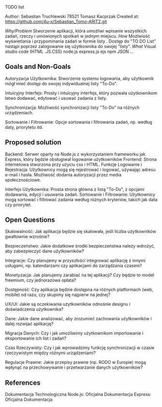 TODO list

Author: Sebastian Truchlewski 78521  Tomasz Kacprzak
Created at: https://github.com/4u-x/Sebastian_Tomo-ARIT2.git



*Why/Problem*
Stworzenie aplikacji, która umożliwi wpisanie wszystkich zadań, rzeczy i umówionych spotkań w jednym miejscu.
*How*
Możlwiość wyświetlania  i przypominania zadań w formie listy . Dostęp do "TO DO List" nastąpi poprzez zalogowanie się użytkownika do swojej "listy".
*What*
Visual studio code (HTML .JS.CSS)
node.js
express.js
ejs
npm
JSON
...

## Goals and Non-Goals
Autoryzacja Użytkownika: Stworzenie systemu logowania, aby użytkownik mógł mieć dostęp do swojej indywidualnej listy "To-Do".

Intuicyjny Interfejs: Prosty i intuicyjny interfejs, który pozwala użytkownikom łatwo dodawać, edytować i usuwać zadania z listy.

Synchronizacja: Możliwość synchronizacji listy "To-Do" na różnych urządzeniach.

Sortowanie i Filtrowanie: Opcje sortowania i filtrowania zadań, np. według daty, priorytetu itd.

## Proposed solution
Backend: Serwer oparty na Node.js z wykorzystaniem frameworku jak Express, który będzie obsługiwał logowanie użytkowników
Frontend: Strona internetowa stworzona przy użyciu css i HTML.
Funkcje
Logowanie i Rejestracja: Użytkownicy mogą się rejestrować i logować, używając adresu e-mail i hasła. Możliwość dodania autoryzacji przez media społecznościowe.

Interfejs Użytkownika: Prosta strona główna z listą "To-Do", z opcjami dodawania, edycji i usuwania zadań.
Sortowanie i Filtrowanie: Użytkownicy mogą sortować i filtrować zadania według różnych kryteriów, takich jak data czy priorytet.





## Open Questions
Skalowalność: Jak aplikacja będzie się skalowała, jeśli liczba użytkowników gwałtownie wzrośnie?

Bezpieczeństwo: Jakie dodatkowe środki bezpieczeństwa należy wdrożyć, aby zabezpieczyć dane użytkowników?

Integracje: Czy planujemy w przyszłości integrować aplikację z innymi usługami, np. kalendarzami czy aplikacjami do zarządzania czasem?

Monetyzacja: Jak planujemy zarabiać na tej aplikacji? Czy będzie to model freemium, czy jednorazowa opłata?

Dostępność: Czy aplikacja będzie dostępna na różnych platformach (web, mobile) od razu, czy skupimy się najpierw na jednej?

UX/UI: Jakie są oczekiwania użytkowników odnośnie designu i doświadczenia użytkownika?

Dane: Jakie dane analizować, aby zrozumieć zachowania użytkowników i dalej rozwijać aplikację?

Migracja Danych: Czy i jak umożliwimy użytkownikom importowanie i eksportowanie ich list i zadań?

Czas Rzeczywisty: Czy i jak wprowadzimy funkcję synchronizacji w czasie rzeczywistym między różnymi urządzeniami?

Regulacje Prawne: Jakie przepisy prawne (np. RODO w Europie) mogą wpłynąć na przechowywanie i przetwarzanie danych użytkowników?


## References
Dokumentacja Technologiczna
Node.js: Oficjalna Dokumentacja
Express: Oficjalna Dokumentacja

